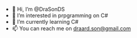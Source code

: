 - 👋 Hi, I’m @DraSonDS
- 👀 I’m interested in prpgramming on C#
- 🌱 I’m currently learning C#
- 📫 You can reach me on draard.son@gmail.com

<!---
DraSonDS/DraSonDS is a ✨ special ✨ repository because its `README.md` (this file) appears on your GitHub profile.
You can click the Preview link to take a look at your changes.
--->
